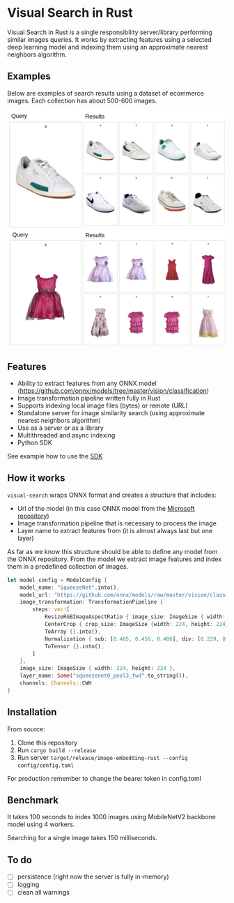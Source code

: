 # Visual Search in Rust

Visual Search in Rust is a single responsibility server/library performing similar images queries. It works by 
extracting features using a selected deep learning model and indexing them using an approximate nearest neighbors
algorithm. 

Examples
-----------

Below are examples of search results using a dataset of ecommerce images. Each collection has about 500-600 images.

<img src="images/examples/shoes_1.png" alt="Similar shoes images"/>

<img src="images/examples/girls_apparel_1.png" alt="Similar girls' dresses"/>

Features
-----------

- Ability to extract features from any ONNX model (https://github.com/onnx/models/tree/master/vision/classification)
- Image transformation pipeline written fully in Rust
- Supports indexing local image files (bytes) or remote (URL)
- Standalone server for image similarity search (using approximate nearest neighbors algorithm)
- Use as a server or as a library
- Multithreaded and async indexing
- Python SDK

See example how to use the [SDK](sdk/sdk_example/visual_search_python_sdk_example.ipynb)

How it works
-----------

`visual-search` wraps ONNX format and creates a structure that includes:
- Url of the model (in this case ONNX model from the [Microsoft repository](https://github.com/onnx/models))
- Image transformation pipeline that is necessary to process the image
- Layer name to extract features from (it is almost always last but one layer)

As far as we know this structure should be able to define any model from the ONNX
repository. From the model we extract image features and index them in a predefined
collection of images.

```rust
let model_config = ModelConfig {
    model_name: "SqueezeNet".into(),
    model_url: "https://github.com/onnx/models/raw/master/vision/classification/squeezenet/model/squeezenet1.1-7.onnx".into(),
    image_transformation: TransformationPipeline {
        steps: vec![
            ResizeRGBImageAspectRatio { image_size: ImageSize { width: 224, height: 224 }, scale: 87.5, filter: FilterType::Nearest }.into(),
            CenterCrop { crop_size: ImageSize {width: 224, height: 224} }.into(),
            ToArray {}.into(),
            Normalization { sub: [0.485, 0.456, 0.406], div: [0.229, 0.224, 0.225], zeroone: true }.into(),
            ToTensor {}.into(),
        ]
    },
    image_size: ImageSize { width: 224, height: 224 },
    layer_name: Some("squeezenet0_pool3_fwd".to_string()),
    channels: Channels::CWH
}
```

Installation
-----------

From source:

1. Clone this repository
2. Run `cargo build --release`
3. Run server `target/release/image-embedding-rust --config config/config.toml`

For production remember to change the bearer token in config.toml

Benchmark
-----------

It takes 100 seconds to index 1000 images using MobileNetV2 backbone model using 4 workers.

Searching for a single image takes 150 milliseconds.

To do
-----------

- [ ] persistence (right now the server is fully in-memory)
- [ ] logging
- [ ] clean all warnings
